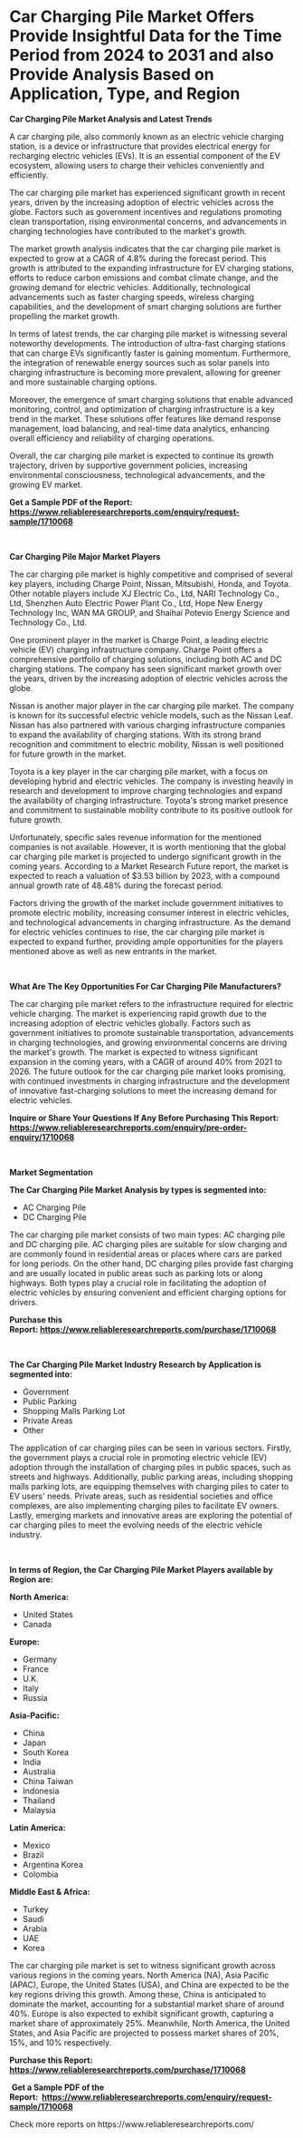 <p><h1>Car Charging Pile Market Offers Provide Insightful Data for the Time Period from 2024 to 2031 and also Provide Analysis Based on Application, Type, and Region</h1></p><p><strong>Car Charging Pile Market Analysis and Latest Trends</strong></p>
<p><p>A car charging pile, also commonly known as an electric vehicle charging station, is a device or infrastructure that provides electrical energy for recharging electric vehicles (EVs). It is an essential component of the EV ecosystem, allowing users to charge their vehicles conveniently and efficiently.</p><p>The car charging pile market has experienced significant growth in recent years, driven by the increasing adoption of electric vehicles across the globe. Factors such as government incentives and regulations promoting clean transportation, rising environmental concerns, and advancements in charging technologies have contributed to the market's growth.</p><p>The market growth analysis indicates that the car charging pile market is expected to grow at a CAGR of 4.8% during the forecast period. This growth is attributed to the expanding infrastructure for EV charging stations, efforts to reduce carbon emissions and combat climate change, and the growing demand for electric vehicles. Additionally, technological advancements such as faster charging speeds, wireless charging capabilities, and the development of smart charging solutions are further propelling the market growth.</p><p>In terms of latest trends, the car charging pile market is witnessing several noteworthy developments. The introduction of ultra-fast charging stations that can charge EVs significantly faster is gaining momentum. Furthermore, the integration of renewable energy sources such as solar panels into charging infrastructure is becoming more prevalent, allowing for greener and more sustainable charging options.</p><p>Moreover, the emergence of smart charging solutions that enable advanced monitoring, control, and optimization of charging infrastructure is a key trend in the market. These solutions offer features like demand response management, load balancing, and real-time data analytics, enhancing overall efficiency and reliability of charging operations.</p><p>Overall, the car charging pile market is expected to continue its growth trajectory, driven by supportive government policies, increasing environmental consciousness, technological advancements, and the growing EV market.</p></p>
<p><strong>Get a Sample PDF of the Report:&nbsp; <a href="https://www.reliableresearchreports.com/enquiry/request-sample/1710068">https://www.reliableresearchreports.com/enquiry/request-sample/1710068</a></strong></p>
<p>&nbsp;</p>
<p><strong>Car Charging Pile Major Market Players</strong></p>
<p><p>The car charging pile market is highly competitive and comprised of several key players, including Charge Point, Nissan, Mitsubishi, Honda, and Toyota. Other notable players include XJ Electric Co., Ltd, NARI Technology Co., Ltd, Shenzhen Auto Electric Power Plant Co., Ltd, Hope New Energy Technology Inc, WAN MA GROUP, and Shaihai Potevio Energy Science and Technology Co., Ltd.</p><p>One prominent player in the market is Charge Point, a leading electric vehicle (EV) charging infrastructure company. Charge Point offers a comprehensive portfolio of charging solutions, including both AC and DC charging stations. The company has seen significant market growth over the years, driven by the increasing adoption of electric vehicles across the globe.</p><p>Nissan is another major player in the car charging pile market. The company is known for its successful electric vehicle models, such as the Nissan Leaf. Nissan has also partnered with various charging infrastructure companies to expand the availability of charging stations. With its strong brand recognition and commitment to electric mobility, Nissan is well positioned for future growth in the market.</p><p>Toyota is a key player in the car charging pile market, with a focus on developing hybrid and electric vehicles. The company is investing heavily in research and development to improve charging technologies and expand the availability of charging infrastructure. Toyota's strong market presence and commitment to sustainable mobility contribute to its positive outlook for future growth.</p><p>Unfortunately, specific sales revenue information for the mentioned companies is not available. However, it is worth mentioning that the global car charging pile market is projected to undergo significant growth in the coming years. According to a Market Research Future report, the market is expected to reach a valuation of $3.53 billion by 2023, with a compound annual growth rate of 48.48% during the forecast period.</p><p>Factors driving the growth of the market include government initiatives to promote electric mobility, increasing consumer interest in electric vehicles, and technological advancements in charging infrastructure. As the demand for electric vehicles continues to rise, the car charging pile market is expected to expand further, providing ample opportunities for the players mentioned above as well as new entrants in the market.</p></p>
<p>&nbsp;</p>
<p><strong>What Are The Key Opportunities For Car Charging Pile Manufacturers?</strong></p>
<p><p>The car charging pile market refers to the infrastructure required for electric vehicle charging. The market is experiencing rapid growth due to the increasing adoption of electric vehicles globally. Factors such as government initiatives to promote sustainable transportation, advancements in charging technologies, and growing environmental concerns are driving the market's growth. The market is expected to witness significant expansion in the coming years, with a CAGR of around 40% from 2021 to 2026. The future outlook for the car charging pile market looks promising, with continued investments in charging infrastructure and the development of innovative fast-charging solutions to meet the increasing demand for electric vehicles.</p></p>
<p><strong>Inquire or Share Your Questions If Any Before Purchasing This Report: <a href="https://www.reliableresearchreports.com/enquiry/pre-order-enquiry/1710068">https://www.reliableresearchreports.com/enquiry/pre-order-enquiry/1710068</a></strong></p>
<p>&nbsp;</p>
<p><strong>Market Segmentation</strong></p>
<p><strong>The Car Charging Pile Market Analysis by types is segmented into:</strong></p>
<p><ul><li>AC Charging Pile</li><li>DC Charging Pile</li></ul></p>
<p><p>The car charging pile market consists of two main types: AC charging pile and DC charging pile. AC charging piles are suitable for slow charging and are commonly found in residential areas or places where cars are parked for long periods. On the other hand, DC charging piles provide fast charging and are usually located in public areas such as parking lots or along highways. Both types play a crucial role in facilitating the adoption of electric vehicles by ensuring convenient and efficient charging options for drivers.</p></p>
<p><strong>Purchase this Report:&nbsp;<a href="https://www.reliableresearchreports.com/purchase/1710068">https://www.reliableresearchreports.com/purchase/1710068</a></strong></p>
<p>&nbsp;</p>
<p><strong>The Car Charging Pile Market Industry Research by Application is segmented into:</strong></p>
<p><ul><li>Government</li><li>Public Parking</li><li>Shopping Malls Parking Lot</li><li>Private Areas</li><li>Other</li></ul></p>
<p><p>The application of car charging piles can be seen in various sectors. Firstly, the government plays a crucial role in promoting electric vehicle (EV) adoption through the installation of charging piles in public spaces, such as streets and highways. Additionally, public parking areas, including shopping malls parking lots, are equipping themselves with charging piles to cater to EV users' needs. Private areas, such as residential societies and office complexes, are also implementing charging piles to facilitate EV owners. Lastly, emerging markets and innovative areas are exploring the potential of car charging piles to meet the evolving needs of the electric vehicle industry.</p></p>
<p>&nbsp;</p>
<p><strong>In terms of Region, the Car Charging Pile Market Players available by Region are:</strong></p>
<p>
    <p> <strong> North America: </strong>
        <ul>
            <li>United States</li>
            <li>Canada</li>
        </ul>
        </p> 
    <p> <strong> Europe: </strong>
        <ul>
            <li>Germany</li>
            <li>France</li>
            <li>U.K.</li>
            <li>Italy</li>
            <li>Russia</li>
        </ul>
        </p> 
    <p> <strong> Asia-Pacific: </strong>
        <ul>
            <li>China</li>
            <li>Japan</li>
            <li>South Korea</li>
            <li>India</li>
            <li>Australia</li>
            <li>China Taiwan</li>
            <li>Indonesia</li>
            <li>Thailand</li>
            <li>Malaysia</li>
        </ul>
        </p> 
    <p> <strong> Latin America: </strong>
        <ul>
            <li>Mexico</li>
            <li>Brazil</li>
            <li>Argentina Korea</li>
            <li>Colombia</li>
        </ul>
        </p> 
    <p> <strong> Middle East & Africa: </strong>
        <ul>
            <li>Turkey</li>
            <li>Saudi</li>
            <li>Arabia</li>
            <li>UAE</li>
            <li>Korea</li>
        </ul>
    </p>
    </p>
<p><p>The car charging pile market is set to witness significant growth across various regions in the coming years. North America (NA), Asia Pacific (APAC), Europe, the United States (USA), and China are expected to be the key regions driving this growth. Among these, China is anticipated to dominate the market, accounting for a substantial market share of around 40%. Europe is also expected to exhibit significant growth, capturing a market share of approximately 25%. Meanwhile, North America, the United States, and Asia Pacific are projected to possess market shares of 20%, 15%, and 10% respectively.</p></p>
<p><strong>Purchase this Report: <a href="https://www.reliableresearchreports.com/purchase/1710068">https://www.reliableresearchreports.com/purchase/1710068</a></strong></p>
<p>&nbsp;<strong>Get a Sample PDF of the Report:&nbsp;&nbsp;<a href="https://www.reliableresearchreports.com/enquiry/request-sample/1710068">https://www.reliableresearchreports.com/enquiry/request-sample/1710068</a></strong></p>
<p><strong></strong></p>
<p>Check more reports on https://www.reliableresearchreports.com/</p>